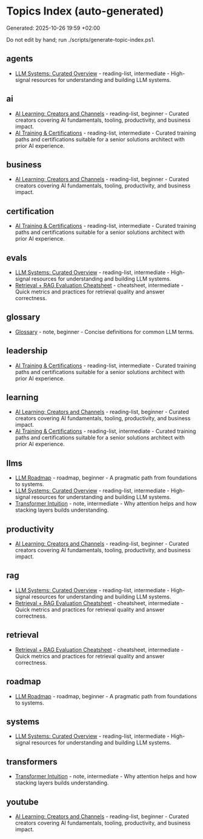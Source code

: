 # Topics Index (auto-generated)

Generated: 2025-10-26 19:59 +02:00

Do not edit by hand; run ./scripts/generate-topic-index.ps1.

## agents

- [LLM Systems: Curated Overview](reading-lists/llm-systems.md) - reading-list, intermediate - High-signal resources for understanding and building LLM systems.

## ai

- [AI Learning: Creators and Channels](reading-lists/ai-creators-and-channels.md) - reading-list, beginner - Curated creators covering AI fundamentals, tooling, productivity, and business impact.
- [AI Training & Certifications](reading-lists/training-and-certifications.md) - reading-list, intermediate - Curated training paths and certifications suitable for a senior solutions architect with prior AI experience.

## business

- [AI Learning: Creators and Channels](reading-lists/ai-creators-and-channels.md) - reading-list, beginner - Curated creators covering AI fundamentals, tooling, productivity, and business impact.

## certification

- [AI Training & Certifications](reading-lists/training-and-certifications.md) - reading-list, intermediate - Curated training paths and certifications suitable for a senior solutions architect with prior AI experience.

## evals

- [LLM Systems: Curated Overview](reading-lists/llm-systems.md) - reading-list, intermediate - High-signal resources for understanding and building LLM systems.
- [Retrieval + RAG Evaluation Cheatsheet](cheatsheets/retrieval-evals-cheatsheet.md) - cheatsheet, intermediate - Quick metrics and practices for retrieval quality and answer correctness.

## glossary

- [Glossary](glossary.md) - note, beginner - Concise definitions for common LLM terms.

## leadership

- [AI Training & Certifications](reading-lists/training-and-certifications.md) - reading-list, intermediate - Curated training paths and certifications suitable for a senior solutions architect with prior AI experience.

## learning

- [AI Learning: Creators and Channels](reading-lists/ai-creators-and-channels.md) - reading-list, beginner - Curated creators covering AI fundamentals, tooling, productivity, and business impact.
- [AI Training & Certifications](reading-lists/training-and-certifications.md) - reading-list, intermediate - Curated training paths and certifications suitable for a senior solutions architect with prior AI experience.

## llms

- [LLM Roadmap](roadmaps/llm-roadmap.md) - roadmap, beginner - A pragmatic path from foundations to systems.
- [LLM Systems: Curated Overview](reading-lists/llm-systems.md) - reading-list, intermediate - High-signal resources for understanding and building LLM systems.
- [Transformer Intuition](notes/transformers-intuition.md) - note, intermediate - Why attention helps and how stacking layers builds understanding.

## productivity

- [AI Learning: Creators and Channels](reading-lists/ai-creators-and-channels.md) - reading-list, beginner - Curated creators covering AI fundamentals, tooling, productivity, and business impact.

## rag

- [LLM Systems: Curated Overview](reading-lists/llm-systems.md) - reading-list, intermediate - High-signal resources for understanding and building LLM systems.
- [Retrieval + RAG Evaluation Cheatsheet](cheatsheets/retrieval-evals-cheatsheet.md) - cheatsheet, intermediate - Quick metrics and practices for retrieval quality and answer correctness.

## retrieval

- [Retrieval + RAG Evaluation Cheatsheet](cheatsheets/retrieval-evals-cheatsheet.md) - cheatsheet, intermediate - Quick metrics and practices for retrieval quality and answer correctness.

## roadmap

- [LLM Roadmap](roadmaps/llm-roadmap.md) - roadmap, beginner - A pragmatic path from foundations to systems.

## systems

- [LLM Systems: Curated Overview](reading-lists/llm-systems.md) - reading-list, intermediate - High-signal resources for understanding and building LLM systems.

## transformers

- [Transformer Intuition](notes/transformers-intuition.md) - note, intermediate - Why attention helps and how stacking layers builds understanding.

## youtube

- [AI Learning: Creators and Channels](reading-lists/ai-creators-and-channels.md) - reading-list, beginner - Curated creators covering AI fundamentals, tooling, productivity, and business impact.
